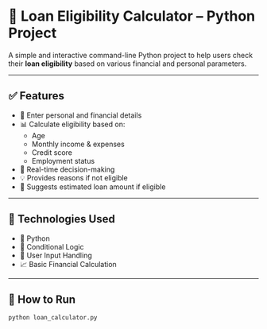 # 🏦 Loan Eligibility Calculator – Python Project

A simple and interactive command-line Python project to help users check their **loan eligibility** based on various financial and personal parameters.

---

## ✅ Features

- 👤 Enter personal and financial details
- 📊 Calculate eligibility based on:
  - Age
  - Monthly income & expenses
  - Credit score
  - Employment status
- 🔁 Real-time decision-making
- 💡 Provides reasons if not eligible
- 🧮 Suggests estimated loan amount if eligible

---

## 🧠 Technologies Used

- 🐍 Python
- 🧩 Conditional Logic
- 🧠 User Input Handling
- 📈 Basic Financial Calculation

---

## 🚀 How to Run

```bash
python loan_calculator.py
